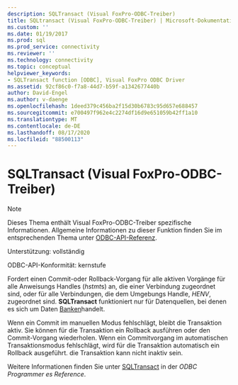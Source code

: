 ```yaml
---
description: SQLTransact (Visual FoxPro-ODBC-Treiber)
title: SQLtransact (Visual FoxPro-ODBC-Treiber) | Microsoft-Dokumentation
ms.custom: ''
ms.date: 01/19/2017
ms.prod: sql
ms.prod_service: connectivity
ms.reviewer: ''
ms.technology: connectivity
ms.topic: conceptual
helpviewer_keywords:
- SQLTransact function [ODBC], Visual FoxPro ODBC Driver
ms.assetid: 92cf86c0-f7a8-44d7-b59f-a1342677440b
author: David-Engel
ms.author: v-daenge
ms.openlocfilehash: 1deed379c456ba2f15d30b6783c95d657e688457
ms.sourcegitcommit: e700497f962e4c2274df16d9e651059b42ff1a10
ms.translationtype: MT
ms.contentlocale: de-DE
ms.lasthandoff: 08/17/2020
ms.locfileid: "88500113"
---
```

# <a name="sqltransact-visual-foxpro-odbc-driver"></a>SQLTransact (Visual FoxPro-ODBC-Treiber)
> [!NOTE]  
>  Dieses Thema enthält Visual FoxPro-ODBC-Treiber spezifische Informationen. Allgemeine Informationen zu dieser Funktion finden Sie im entsprechenden Thema unter [ODBC-API-Referenz](../../odbc/reference/syntax/odbc-api-reference.md).  
  
 Unterstützung: vollständig  
  
 ODBC-API-Konformität: kernstufe  
  
 Fordert einen Commit-oder Rollback-Vorgang für alle aktiven Vorgänge für alle Anweisungs Handles (*hstmt*s) an, die einer Verbindung zugeordnet sind, oder für alle Verbindungen, die dem Umgebungs Handle, *HENV*, zugeordnet sind. **SQLTransact** funktioniert nur für Datenquellen, bei denen es sich um Daten [Banken](../../odbc/microsoft/visual-foxpro-terminology.md)handelt.  
  
 Wenn ein Commit im manuellen Modus fehlschlägt, bleibt die Transaktion aktiv. Sie können für die Transaktion ein Rollback ausführen oder den Commit-Vorgang wiederholen. Wenn ein Commitvorgang im automatischen Transaktionsmodus fehlschlägt, wird für die Transaktion automatisch ein Rollback ausgeführt. die Transaktion kann nicht inaktiv sein.  
  
 Weitere Informationen finden Sie unter [SQLTransact](../../odbc/reference/syntax/sqltransact-function.md) in der *ODBC Programmer es Reference*.
